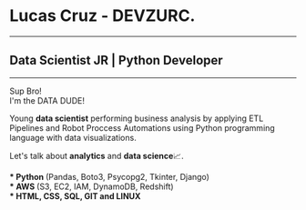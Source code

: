 # Lucas Cruz - DEVZURC.
___________
## Data Scientist JR | Python Developer
___________
<p>
  Sup Bro!<br>
  I'm the DATA DUDE!
</p>

<p>
  Young <b>data scientist</b> performing business analysis by applying ETL Pipelines and Robot Proccess Automations using Python programming language with data visualizations.
</p>


<p>
  Let's talk about <b>analytics</b> and <b>data science</b>📈.
</p>

<p>
  <b>* Python </b>(Pandas, Boto3, Psycopg2, Tkinter, Django)<br>
  <b>* AWS </b>(S3, EC2, IAM, DynamoDB, Redshift)<br>
  <b>* HTML, CSS, SQL, GIT and LINUX</b>
</p>
